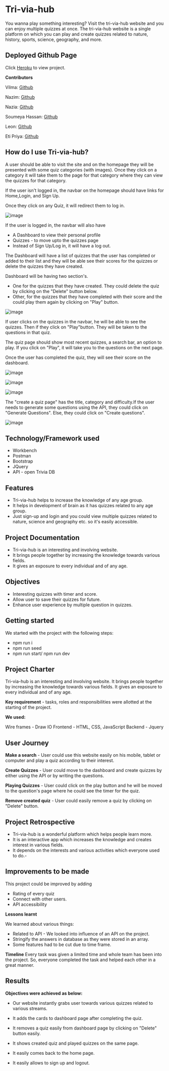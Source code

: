 # Tri-via-hub

You wanna play something interesting? Visit the tri-via-hub website and you can enjoy multiple quizzes at once. The tri-via-hub website is a single platform on which you can play and create quizzes related to nature, history, sports, science, geography, and more.

## Deployed Github Page

Click [Heroku](https://powerful-journey-42110.herokuapp.com/) to view project.

**Contributors**

Vilma: [Github](https://github.com/vilmaq)

Nazim: [Github](https://github.com/MRasheed1991)

Nazia: [Github](https://github.com/Nrasool21)

Soumeya Hassan: [Github](https://github.com/SoumeyaH)

Leon: [Github](https://github.com/Leon3005)

Eti Priya: [Github](https://github.com/Etipriya)

## How do I use Tri-via-hub?

A user should be able to visit the site and on the homepage they will be presented with some quiz categories (with images). Once they click on a category it will take them to the page for that category where they can view the quizzes for that category.

If the user isn't logged in, the navbar on the homepage should have links for Home,Login, and Sign Up.

Once they click on any Quiz, it will redirect them to log in.

![image](./public/assets/images/home.png)

If the user is logged in, the navbar will also have

- A Dashboard to view their personal profile
- Quizzes - to move upto the quizzes page
- Instead of Sign Up/Log in, it will have a log out.

The Dashboard will have a list of quizzes that the user has completed or added to their list and they will be able see their scores for the quizzes or delete the quizzes they have created.

Dashboard will be having two section's.

- One for the quizzes that they have created. They could delete the quiz by clicking on the "Delete" button below.
- Other, for the quizzes that they have completed with their score and the could play them again by clicking on "Play" button.

![image](./public/assets/images/dashboard.png)

If user clicks on the quizzes in the navbar, he will be able to see the quizzes. Then if they click on "Play"button. They will be taken to the questions in that quiz.

The quiz page should show most recent quizzes, a search bar, an option to play. If you click on "Play", it will take you to the questions on the next page.

Once the user has completed the quiz, they will see their score on the dashboard.

![image](./public/assets/images/quizzes.png)

![image](./public/assets/images/questions-page.png)

![image](./public/assets/images/finished-quiz.png)

The "create a quiz page" has the title, category and difficulty.If the user needs to generate some questions using the API, they could click on "Generate Questions". Else, they could click on "Create questions".

![image](./public/assets/images/create-quiz.png)

## Technology/Framework used

- Workbench
- Postman
- Bootstrap
- JQuery
- API - open Trivia DB

## Features

- Tri-via-hub helps to increase the knowledge of any age group.
- It helps in development of brain as it has quizzes related to any age group.
- Just sign-up and login and you could view multiple quizzes related to nature, science and geography etc. so it's easily accessible.

## Project Documentation

- Tri-via-hub is an interesting and involving website.
- It brings people together by increasing the knowledge towards various fields.
- It gives an exposure to every individual and of any age.

## Objectives

- Interesting quizzes with timer and score.
- Allow user to save their quizzes for future.
- Enhance user experience by multiple question in quizzes.

## Getting started

We started with the project with the following steps:

- npm run i
- npm run seed
- npm run start/ npm run dev

## Project Charter

Tri-via-hub is an interesting and involving website. It brings people together by increasing the knowledge towards various fields. It gives an exposure to every individual and of any age.

**Key requirement** - tasks, roles and responsibilities were allotted at the starting of the project.

**We used:**

Wire frames - Draw IO
Frontend - HTML, CSS, JavaScript
Backend - Jquery

## User Journey

**Make a search** - User could use this website easily on his mobile, tablet or computer and play a quiz according to their interest.

**Create Quizzes** - User could move to the dashboard and create quizzes by either using the API or by writing the questions.

**Playing Quizzes** - User could click on the play button and he will be moved to the question's page where he could see the timer for the quiz.

**Remove created quiz** - User could easily remove a quiz by clicking on "Delete" button.

## Project Retrospective

- Tri-via-hub is a wonderful platform which helps people learn more.
- It is an interactive app which increases the knowledge and creates interest in various fields.
- It depends on the interests and various activities which everyone used to do.-

## Improvements to be made

This project could be improved by adding

- Rating of every quiz
- Connect with other users.
- API accessibility

**Lessons learnt**

We learned about various things:

- Related to API - We looked into influence of an API on the project.
- Stringify the answers in database as they were stored in an array.
- Some features had to be cut due to time frame.

**Timeline**
Every task was given a limited time and whole team has been into the project. So, everyone completed the task and helped each other in a great manner.

## Results

**Objectives were achieved as below:**

- Our website instantly grabs user towards various quizzes related to various streams.

- It adds the cards to dashboard page after completing the quiz.

- It removes a quiz easily from dashboard page by clicking on "Delete" button easily.

- It shows created quiz and played quizzes on the same page.

- It easily comes back to the home page.

- It easily allows to sign up and logout.
